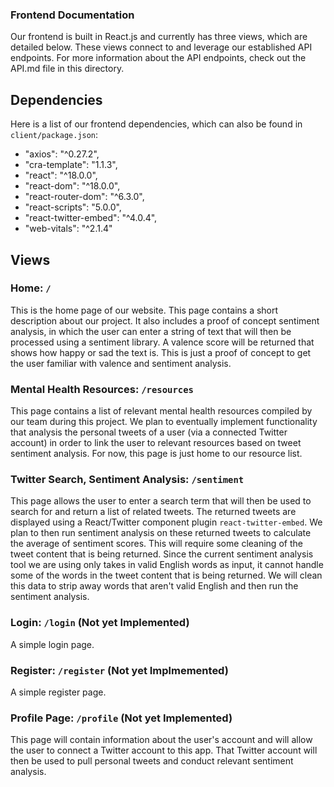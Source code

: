 ### Frontend Documentation

Our frontend is built in React.js and currently has three views, which are detailed below. These views connect to and leverage our established API endpoints. For more information about the API endpoints, check out the API.md file in this directory.

## Dependencies

Here is a list of our frontend dependencies, which can also be found in `client/package.json`:
- "axios": "^0.27.2",
- "cra-template": "1.1.3",
- "react": "^18.0.0",
- "react-dom": "^18.0.0",
- "react-router-dom": "^6.3.0",
- "react-scripts": "5.0.0",
- "react-twitter-embed": "^4.0.4",
- "web-vitals": "^2.1.4"

## Views

### Home: `/`

This is the home page of our website. This page contains a short description about our project. It also includes a proof of concept sentiment analysis, in which the user can enter a string of text that will then be processed using a sentiment library. A valence score will be returned that shows how happy or sad the text is. This is just a proof of concept to get the user familiar with valence and sentiment analysis.

### Mental Health Resources: `/resources`

This page contains a list of relevant mental health resources compiled by our team during this project. We plan to eventually implement functionality that analysis the personal tweets of a user (via a connected Twitter account) in order to link the user to relevant resources based on tweet sentiment analysis. For now, this page is just home to our resource list.

### Twitter Search, Sentiment Analysis: `/sentiment`

This page allows the user to enter a search term that will then be used to search for and return a list of related tweets. The returned tweets are displayed using a React/Twitter component plugin `react-twitter-embed`. We plan to then run sentiment analysis on these returned tweets to calculate the average of sentiment scores. This will require some cleaning of the tweet content that is being returned. Since the current sentiment analysis tool we are using only takes in valid English words as input, it cannot handle some of the words in the tweet content that is being returned. We will clean this data to strip away words that aren't valid English and then run the sentiment analysis.

### Login: `/login` (Not yet Implemented)

A simple login page.

### Register: `/register` (Not yet Implmemented)

A simple register page.

### Profile Page: `/profile` (Not yet Implemented)

This page will contain information about the user's account and will allow the user to connect a Twitter account to this app. That Twitter account will then be used to pull personal tweets and conduct relevant sentiment analysis.
